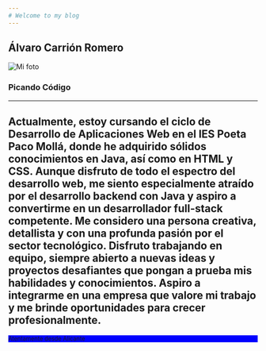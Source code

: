 ```yaml
---
# Welcome to my blog
---
```

## Álvaro Carrión Romero 
![Mi foto](./images/fotomia.)
### Picando Código
---
Actualmente, estoy cursando el ciclo de Desarrollo de Aplicaciones Web en el IES Poeta Paco Mollá, donde he adquirido sólidos conocimientos en Java, así como en HTML y CSS. Aunque disfruto de todo el espectro del desarrollo web, me siento especialmente atraído por el desarrollo backend con Java y aspiro a convertirme en un desarrollador full-stack competente.
Me considero una persona creativa, detallista y con una profunda pasión por el sector tecnológico. Disfruto trabajando en equipo, siempre abierto a nuevas ideas y proyectos desafiantes que pongan a prueba mis habilidades y conocimientos. Aspiro a integrarme en una empresa que valore mi trabajo y me brinde oportunidades para crecer profesionalmente.
---
<footer><small>Atentamente desde Alicante</small></footer>
<style>
footer{
  background-color:blue;
}
</style>
